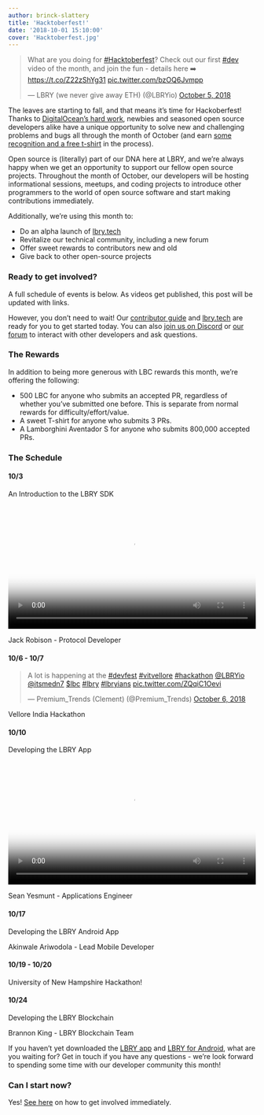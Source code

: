 ```yaml
---
author: brinck-slattery
title: 'Hacktoberfest!'
date: '2018-10-01 15:10:00'
cover: 'Hacktoberfest.jpg'
---
```


<blockquote class="twitter-tweet" data-lang="en"><p lang="en" dir="ltr">What are you doing for <a href="https://twitter.com/hashtag/Hacktoberfest?src=hash&amp;ref_src=twsrc%5Etfw">#Hacktoberfest</a>? Check out our first <a href="https://twitter.com/hashtag/dev?src=hash&amp;ref_src=twsrc%5Etfw">#dev</a> video of the month, and join the fun - details here ➡️ <a href="https://t.co/Z22zShYg31">https://t.co/Z22zShYg31</a> <a href="https://t.co/bzOQ6Jvmpp">pic.twitter.com/bzOQ6Jvmpp</a></p>&mdash; LBRY (we never give away ETH) (@LBRYio) <a href="https://twitter.com/LBRYio/status/1048247988949319681?ref_src=twsrc%5Etfw">October 5, 2018</a></blockquote>
<script async src="https://platform.twitter.com/widgets.js" charset="utf-8"></script>

The leaves are starting to fall, and that means it’s time for Hackoberfest! Thanks to [DigitalOcean’s hard work](https://hacktoberfest.digitalocean.com/), newbies and seasoned open source developers alike have a unique opportunity to solve new and challenging problems and bugs all through the month of October (and earn [some recognition and a free t-shirt](https://hacktoberfest.digitalocean.com/details) in the process).

Open source is (literally) part of our DNA here at LBRY, and we’re always happy when we get an opportunity to support our fellow open source projects. Throughout the month of October, our developers will be hosting informational sessions, meetups, and coding projects to introduce other programmers to the world of open source software and start making contributions immediately. 

Additionally, we’re using this month to:
* Do an alpha launch of [lbry.tech](https://lbry.tech)
* Revitalize our technical community, including a new forum
* Offer sweet rewards to contributors new and old
* Give back to other open-source projects

### <a name="getinvolved"></a> Ready to get involved?

A full schedule of events is below. As videos get published, this post will be updated with links.

However, you don’t need to wait! Our [contributor guide](https://lbry.tech/contribute) and [lbry.tech](https://lbry.tech) are ready for you to get started today. You can also [join us on Discord](https://chat.lbry.io) or [our forum](https://discourse.lbry.io) to interact with other developers and ask questions.

### The Rewards

In addition to being more generous with LBC rewards this month, we’re offering the following:
* 500 LBC for anyone who submits an accepted PR, regardless of whether you’ve submitted one before. This is separate from normal rewards for difficulty/effort/value.
* A sweet T-shirt for anyone who submits 3 PRs.
* A Lamborghini Aventador S for anyone who submits 800,000 accepted PRs.

### The Schedule


#### 10/3
An Introduction to the LBRY SDK

<video width="100%" controls poster="https://spee.ch/2018-10-04-17-13-54-017046806.png" src="https://spee.ch/967f99344308f1e90f0620d91b6c93e4dfb240e0/lbrynet-dev-setup.mp4"/></video>

Jack Robison - Protocol Developer

#### 10/6 - 10/7

<blockquote class="twitter-tweet" data-lang="en"><p lang="en" dir="ltr">A lot is happening at the <a href="https://twitter.com/hashtag/devfest?src=hash&amp;ref_src=twsrc%5Etfw">#devfest</a> <a href="https://twitter.com/hashtag/vitvellore?src=hash&amp;ref_src=twsrc%5Etfw">#vitvellore</a> <a href="https://twitter.com/hashtag/hackathon?src=hash&amp;ref_src=twsrc%5Etfw">#hackathon</a> <a href="https://twitter.com/LBRYio?ref_src=twsrc%5Etfw">@LBRYio</a> <a href="https://twitter.com/itsmedn7?ref_src=twsrc%5Etfw">@itsmedn7</a> <a href="https://twitter.com/search?q=%24lbc&amp;src=ctag&amp;ref_src=twsrc%5Etfw">$lbc</a> <a href="https://twitter.com/hashtag/lbry?src=hash&amp;ref_src=twsrc%5Etfw">#lbry</a> <a href="https://twitter.com/hashtag/lbryians?src=hash&amp;ref_src=twsrc%5Etfw">#lbryians</a> <a href="https://t.co/ZQqiC1Oevi">pic.twitter.com/ZQqiC1Oevi</a></p>&mdash; Premium_Trends (Clement) (@Premium_Trends) <a href="https://twitter.com/Premium_Trends/status/1048573008124698629?ref_src=twsrc%5Etfw">October 6, 2018</a></blockquote>
<script async src="https://platform.twitter.com/widgets.js" charset="utf-8"></script>

Vellore India Hackathon

#### 10/10
Developing the LBRY App

<video width="100%" controls poster="https://spee.ch/0eb2871ab94eff326092a09d3cef3d92a8a17328/LekYu2Oh72ZapeHJVtWJ4xVx.png" src="https://spee.ch/7da73fc508ffc4ff8b2711e3c3950110430b0c5f/LBRYAppDesign.mp4"/></video>

Sean Yesmunt - Applications Engineer

#### 10/17
Developing the LBRY Android App

Akinwale Ariwodola - Lead Mobile Developer

#### 10/19 - 10/20
University of New Hampshire Hackathon!

#### 10/24
Developing the LBRY Blockchain

Brannon King - LBRY Blockchain Team

If you haven’t yet downloaded the [LBRY app](https://lbry.io/get) and [LBRY for Android](https://play.google.com/store/apps/details?id=io.lbry.browser&ah=IM6eaiKc3weXB9nBHq2zxUrx8F8), what are you waiting for? Get in touch if you have any questions - we’re look forward to spending some time with our developer community this month!

### Can I start now?

Yes! [See here](#getinvolved) on how to get involved immediately.
